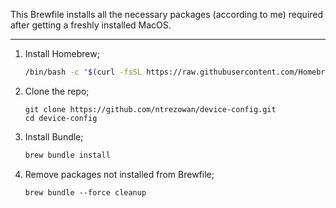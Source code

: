 This Brewfile installs all the necessary packages (according to me) required after getting a freshly installed MacOS.

---

1. Install Homebrew;
    ```bash
    /bin/bash -c "$(curl -fsSL https://raw.githubusercontent.com/Homebrew/install/HEAD/install.sh)"
    ```
2. Clone the repo;
    ```
    git clone https://github.com/ntrezowan/device-config.git
    cd device-config
    ```
2. Install Bundle;
    ```bash
    brew bundle install
    ```
3. Remove packages not installed from Brewfile;
    ```
    brew bundle --force cleanup
    ```
